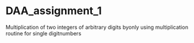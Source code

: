 # DAA_assignment_1
Multiplication of two integers of arbitrary digits byonly using multiplication routine for single digitnumbers
